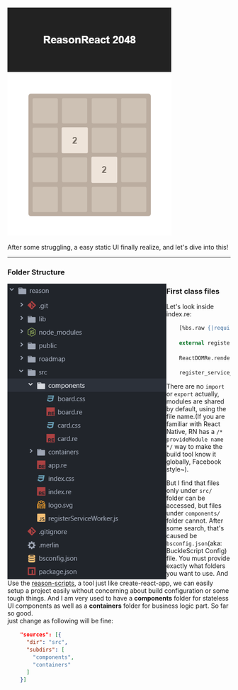 ![day1](https://github.com/LIU9293/reason-react-2048/raw/master/roadmap/day1_static_markup.png)

After some struggling, a easy static UI finally realize, and let's dive into this!
***

### Folder Structure
<img src="https://github.com/LIU9293/reason-react-2048/raw/master/roadmap/day1_folder_structure.png" style="float: left">
<span style="float: right">
Use the <a href="https://github.com/reasonml-community/reason-scripts">reason-scripts</a>, a tool just like create-react-app, we can easily setup a project easily without concerning about build configuration or some tough things. And I am very used to have a <b>components</b> folder for stateless UI components as well as a <b>containers</b> folder for business logic part. So far so good.
</span>
</img>


### First class files
Let's look inside index.re:

```Ocaml
    [%bs.raw {|require('./index.css')|}];

    external register_service_worker : unit => unit = "default" [@@bs.module "./registerServiceWorker"];

    ReactDOMRe.renderToElementWithId <App message="Welcome to React and Reason" /> "root";

    register_service_worker ();

```

There are no `import` or `export` actually, modules are shared by default, using the file name.(If you are familiar with React Native, RN has a `/* provideModule name */` way to make the build tool know it globally, Facebook style~).

But I find that files only under `src/` folder can be accessed, but files under `components/` folder cannot. After some search, that's caused be `bsconfig.json`(aka: BuckleScript Config) file. You must provide exactly what folders you want to use. And just change as following will be fine:

```JSON
    "sources": [{
      "dir": "src",
      "subdirs": [
        "components",
        "containers"
      ]
    }]
```
